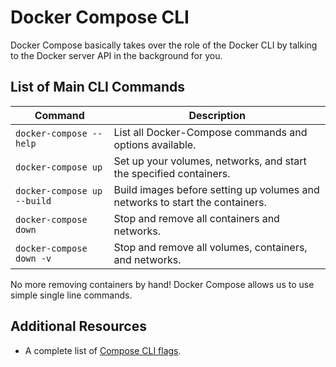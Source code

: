# Docker Compose CLI

Docker Compose basically takes over the role of the Docker CLI by talking to the Docker server API in the background for you.

## List of Main CLI Commands

| Command                     | Description                                                                  |
| --------------------------- | ---------------------------------------------------------------------------- |
| `docker-compose --help`     | List all Docker-Compose commands and options available.                      |
| `docker-compose up`         | Set up your volumes, networks, and start the specified containers.           |
| `docker-compose up --build` | Build images before setting up volumes and networks to start the containers. |
| `docker-compose down`       | Stop and remove all containers and networks.                                 |
| `docker-compose down -v`    | Stop and remove all volumes, containers, and networks.                       |

No more removing containers by hand! Docker Compose allows us to use simple single line commands. 

## Additional Resources

* A complete list of [Compose CLI flags](https://docs.docker.com/compose/reference/overview/).